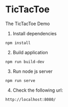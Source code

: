 # TicTacToe
The TicTacToe Demo

1. Install dependencies

```
npm install
```

2. Build application

```
npm run build-dev
```

3. Run node js server

```
npm run serve
```

4. Check the following url:

```
http://localhost:8080/
```